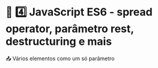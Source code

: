# :sunrise: :four: JavaScript ES6 - spread operator, parâmetro rest, destructuring e mais

:outbox_tray: Vários elementos como um só parâmetro
